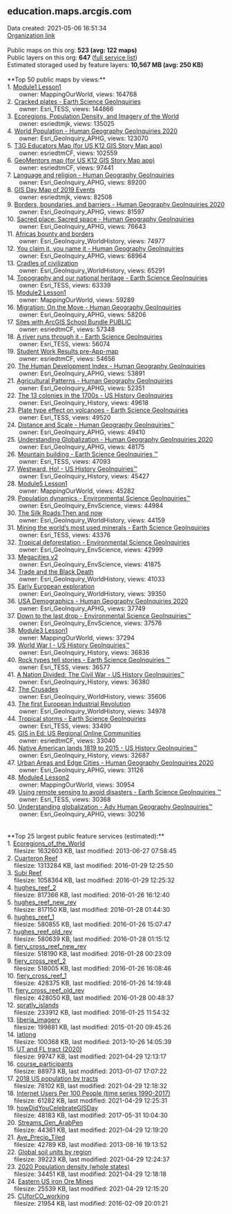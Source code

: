 <h2>education.maps.arcgis.com</h2> Data created: 2021-05-06 16:51:34 <br /><a target='new' href='https://education.maps.arcgis.com'>Organization link</a><br /><br />Public maps on this org: <b>523 (avg: 122 maps)</b><br />Public layers on this org: <b>647 </b>(<a target='new' href='https://services.arcgis.com/BG6nSlhZSAWtExvp/ArcGIS/rest/services'>full service list</a>)<br />Estimated storaged used by feature layers: <b>10,567 MB (avg: 250 KB)</b><br /><br />**Top 50 public maps by views:**<br />  1. <a target='new' href='https://www.arcgis.com/home/item.html?id=8bbb186907f5421682383f0cb90b6e7a'>Module1 Lesson1</a> <br />  &nbsp;&nbsp;&nbsp;&nbsp; &nbsp;&nbsp;owner: MappingOurWorld, views: 164768<br />  2. <a target='new' href='https://www.arcgis.com/home/item.html?id=2d07a4a00e3f49b09c96ac9b73d7e5f4'>Cracked plates - Earth Science GeoInquiries </a> <br />  &nbsp;&nbsp;&nbsp;&nbsp; &nbsp;&nbsp;owner: Esri_TESS, views: 144866<br />  3. <a target='new' href='https://www.arcgis.com/home/item.html?id=07820fa6b81e4b2b996c394bf76d63ea'>Ecoregions, Population Density, and Imagery of the World</a> <br />  &nbsp;&nbsp;&nbsp;&nbsp; &nbsp;&nbsp;owner: esriedtmjk, views: 135025<br />  4. <a target='new' href='https://www.arcgis.com/home/item.html?id=f899e111a098487180db38e180beb39b'>World Population - Human Geography GeoInquiries 2020</a> <br />  &nbsp;&nbsp;&nbsp;&nbsp; &nbsp;&nbsp;owner: Esri_GeoInquiry_APHG, views: 123070<br />  5. <a target='new' href='https://www.arcgis.com/home/item.html?id=c14398c046b54bbeba424ddae84a9a72'>T3G Educators Map (for US K12 GIS Story Map app)</a> <br />  &nbsp;&nbsp;&nbsp;&nbsp; &nbsp;&nbsp;owner: esriedtmCF, views: 102559<br />  6. <a target='new' href='https://www.arcgis.com/home/item.html?id=6f961b2ad7504ab28f33a522d6e92d73'>GeoMentors map (for US K12 GIS Story Map app)</a> <br />  &nbsp;&nbsp;&nbsp;&nbsp; &nbsp;&nbsp;owner: esriedtmCF, views: 97441<br />  7. <a target='new' href='https://www.arcgis.com/home/item.html?id=cbb3f933cf5f4b7f8bdbcea294fcdacc'>Language and religion  - Human Geography GeoInquiries </a> <br />  &nbsp;&nbsp;&nbsp;&nbsp; &nbsp;&nbsp;owner: Esri_GeoInquiry_APHG, views: 89200<br />  8. <a target='new' href='https://www.arcgis.com/home/item.html?id=f119c63ca7c84e9e967c62bf549cbfa7'>GIS Day Map of 2019 Events</a> <br />  &nbsp;&nbsp;&nbsp;&nbsp; &nbsp;&nbsp;owner: esriedtmjk, views: 82508<br />  9. <a target='new' href='https://www.arcgis.com/home/item.html?id=c55876b9a2ca486e88fb795a45a74162'>Borders, boundaries, and barriers  - Human Geography GeoInquiries 2020</a> <br />  &nbsp;&nbsp;&nbsp;&nbsp; &nbsp;&nbsp;owner: Esri_GeoInquiry_APHG, views: 81597<br />  10. <a target='new' href='https://www.arcgis.com/home/item.html?id=5a500f3f709c4ea08fd2e3d4dbdb810a'>Sacred place: Sacred space  - Human Geography GeoInquiries </a> <br />  &nbsp;&nbsp;&nbsp;&nbsp; &nbsp;&nbsp;owner: Esri_GeoInquiry_APHG, views: 76643<br />  11. <a target='new' href='https://www.arcgis.com/home/item.html?id=ddde2a7c3ada4d32808a915500e6694d'>Africas bounty and borders</a> <br />  &nbsp;&nbsp;&nbsp;&nbsp; &nbsp;&nbsp;owner: Esri_GeoInquiry_WorldHistory, views: 74977<br />  12. <a target='new' href='https://www.arcgis.com/home/item.html?id=e10d55e20f4943ae9e0d5c016c493c2b'>You claim it, you name it    - Human Geography GeoInquiries </a> <br />  &nbsp;&nbsp;&nbsp;&nbsp; &nbsp;&nbsp;owner: Esri_GeoInquiry_APHG, views: 68964<br />  13. <a target='new' href='https://www.arcgis.com/home/item.html?id=e326d4e5966f476786c9622995141ae3'>Cradles of civilization</a> <br />  &nbsp;&nbsp;&nbsp;&nbsp; &nbsp;&nbsp;owner: Esri_GeoInquiry_WorldHistory, views: 65291<br />  14. <a target='new' href='https://www.arcgis.com/home/item.html?id=78dfc2b49bfb424d8ed559ddb66211f8'>Topography and our national heritage - Earth Science GeoInquiries </a> <br />  &nbsp;&nbsp;&nbsp;&nbsp; &nbsp;&nbsp;owner: Esri_TESS, views: 63339<br />  15. <a target='new' href='https://www.arcgis.com/home/item.html?id=47bbca89d7b8451ebbcf952bd18172f6'>Module2 Lesson1</a> <br />  &nbsp;&nbsp;&nbsp;&nbsp; &nbsp;&nbsp;owner: MappingOurWorld, views: 59289<br />  16. <a target='new' href='https://www.arcgis.com/home/item.html?id=8ba390afd63a4096804ae1f321103b05'>Migration: On the Move   - Human Geography GeoInquiries </a> <br />  &nbsp;&nbsp;&nbsp;&nbsp; &nbsp;&nbsp;owner: Esri_GeoInquiry_APHG, views: 58206<br />  17. <a target='new' href='https://www.arcgis.com/home/item.html?id=628c4125726f4d9f92f98bb8c18b324b'>Sites with ArcGIS School Bundle PUBLIC</a> <br />  &nbsp;&nbsp;&nbsp;&nbsp; &nbsp;&nbsp;owner: esriedtmCF, views: 57348<br />  18. <a target='new' href='https://www.arcgis.com/home/item.html?id=0b758b822e924506aa1bd4678ac68120'>A river runs through it  - Earth Science GeoInquiries </a> <br />  &nbsp;&nbsp;&nbsp;&nbsp; &nbsp;&nbsp;owner: Esri_TESS, views: 56074<br />  19. <a target='new' href='https://www.arcgis.com/home/item.html?id=e7d3b4b781f240529637cc86075b144f'>Student Work Results pre-App-map</a> <br />  &nbsp;&nbsp;&nbsp;&nbsp; &nbsp;&nbsp;owner: esriedtmCF, views: 54656<br />  20. <a target='new' href='https://www.arcgis.com/home/item.html?id=9e70b7f72c0f415dbf0be6b08c628eb3'>The Human Development Index - Human Geography GeoInquiries</a> <br />  &nbsp;&nbsp;&nbsp;&nbsp; &nbsp;&nbsp;owner: Esri_GeoInquiry_APHG, views: 53891<br />  21. <a target='new' href='https://www.arcgis.com/home/item.html?id=715943d11cf1412696bedc0733d0c8ab'>Agricultural Patterns - Human Geography GeoInquiries</a> <br />  &nbsp;&nbsp;&nbsp;&nbsp; &nbsp;&nbsp;owner: Esri_GeoInquiry_APHG, views: 52351<br />  22. <a target='new' href='https://www.arcgis.com/home/item.html?id=0db427be590f4f0a9307482cb392f44d'>The 13 colonies in the 1700s - US History GeoInquiries</a> <br />  &nbsp;&nbsp;&nbsp;&nbsp; &nbsp;&nbsp;owner: Esri_GeoInquiry_History, views: 49618<br />  23. <a target='new' href='https://www.arcgis.com/home/item.html?id=140510ed00944ad596b8ebfde48c8a56'>Plate type effect on volcanoes  - Earth Science GeoInquiries </a> <br />  &nbsp;&nbsp;&nbsp;&nbsp; &nbsp;&nbsp;owner: Esri_TESS, views: 49520<br />  24. <a target='new' href='https://www.arcgis.com/home/item.html?id=353fb62cfabb4557865e688a4ac69678'>Distance and Scale - Human Geography GeoInquiries™</a> <br />  &nbsp;&nbsp;&nbsp;&nbsp; &nbsp;&nbsp;owner: Esri_GeoInquiry_APHG, views: 49410<br />  25. <a target='new' href='https://www.arcgis.com/home/item.html?id=18d152d2a4e94a0faf4bd19a4bf3ee76'>Understanding Globalization - Human Geography GeoInquiries 2020</a> <br />  &nbsp;&nbsp;&nbsp;&nbsp; &nbsp;&nbsp;owner: Esri_GeoInquiry_APHG, views: 48175<br />  26. <a target='new' href='https://www.arcgis.com/home/item.html?id=6cea0e0c450c4d22860336f8b4c64862'>Mountain building - Earth Science GeoInquiries ™</a> <br />  &nbsp;&nbsp;&nbsp;&nbsp; &nbsp;&nbsp;owner: Esri_TESS, views: 47093<br />  27. <a target='new' href='https://www.arcgis.com/home/item.html?id=4fa46bee2f0b44a8a24521d23aeceb18'>Westward, Ho!  - US History GeoInquiries™</a> <br />  &nbsp;&nbsp;&nbsp;&nbsp; &nbsp;&nbsp;owner: Esri_GeoInquiry_History, views: 45427<br />  28. <a target='new' href='https://www.arcgis.com/home/item.html?id=38bd2ee61fef42e3b22b1aecc33800cc'>Module5 Lesson1</a> <br />  &nbsp;&nbsp;&nbsp;&nbsp; &nbsp;&nbsp;owner: MappingOurWorld, views: 45282<br />  29. <a target='new' href='https://www.arcgis.com/home/item.html?id=c813649a1dae4ecbb7e6a51af015b0c9'>Population dynamics  - Environmental Science GeoInquiries™</a> <br />  &nbsp;&nbsp;&nbsp;&nbsp; &nbsp;&nbsp;owner: Esri_GeoInquiry_EnvScience, views: 44984<br />  30. <a target='new' href='https://www.arcgis.com/home/item.html?id=1628ed8796134bfdbeda184069cbe9ae'>The Silk Roads:Then and now </a> <br />  &nbsp;&nbsp;&nbsp;&nbsp; &nbsp;&nbsp;owner: Esri_GeoInquiry_WorldHistory, views: 44159<br />  31. <a target='new' href='https://www.arcgis.com/home/item.html?id=f728abfbfaff439dbc155a39ac27988e'>Mining the world’s most used minerals - Earth Science GeoInquiries </a> <br />  &nbsp;&nbsp;&nbsp;&nbsp; &nbsp;&nbsp;owner: Esri_TESS, views: 43376<br />  32. <a target='new' href='https://www.arcgis.com/home/item.html?id=da0653f60ebe4ee296ad06937bbabf27'>Tropical deforestation  - Environmental Science GeoInquiries</a> <br />  &nbsp;&nbsp;&nbsp;&nbsp; &nbsp;&nbsp;owner: Esri_GeoInquiry_EnvScience, views: 42999<br />  33. <a target='new' href='https://www.arcgis.com/home/item.html?id=2ebc04bbcdf143efbff126073e35d703'>Megacities v2</a> <br />  &nbsp;&nbsp;&nbsp;&nbsp; &nbsp;&nbsp;owner: Esri_GeoInquiry_EnvScience, views: 41875<br />  34. <a target='new' href='https://www.arcgis.com/home/item.html?id=92f77aee398c40d3b48b932e0f8f0bc9'>Trade and the Black Death</a> <br />  &nbsp;&nbsp;&nbsp;&nbsp; &nbsp;&nbsp;owner: Esri_GeoInquiry_WorldHistory, views: 41033<br />  35. <a target='new' href='https://www.arcgis.com/home/item.html?id=2590b2b6183c4007b163725859d7885e'>Early European exploration</a> <br />  &nbsp;&nbsp;&nbsp;&nbsp; &nbsp;&nbsp;owner: Esri_GeoInquiry_WorldHistory, views: 39350<br />  36. <a target='new' href='https://www.arcgis.com/home/item.html?id=570fdb49796243bd8a05fc6e1df4c417'>USA Demographics  - Human Geography GeoInquiries 2020</a> <br />  &nbsp;&nbsp;&nbsp;&nbsp; &nbsp;&nbsp;owner: Esri_GeoInquiry_APHG, views: 37749<br />  37. <a target='new' href='https://www.arcgis.com/home/item.html?id=d18524c0155b4c75894b54be04d858a1'>Down to the last drop - Environmental Science GeoInquiries™</a> <br />  &nbsp;&nbsp;&nbsp;&nbsp; &nbsp;&nbsp;owner: Esri_GeoInquiry_EnvScience, views: 37576<br />  38. <a target='new' href='https://www.arcgis.com/home/item.html?id=fc815e1d342045aaaf567a5dded9a94e'>Module3 Lesson1</a> <br />  &nbsp;&nbsp;&nbsp;&nbsp; &nbsp;&nbsp;owner: MappingOurWorld, views: 37294<br />  39. <a target='new' href='https://www.arcgis.com/home/item.html?id=69914743d657497990aafd3edaae1097'>World War I - US History GeoInquiries™</a> <br />  &nbsp;&nbsp;&nbsp;&nbsp; &nbsp;&nbsp;owner: Esri_GeoInquiry_History, views: 36836<br />  40. <a target='new' href='https://www.arcgis.com/home/item.html?id=4c349b6d96694c59940f37c99532f023'>Rock types tell stories - Earth Science GeoInquiries ™</a> <br />  &nbsp;&nbsp;&nbsp;&nbsp; &nbsp;&nbsp;owner: Esri_TESS, views: 36577<br />  41. <a target='new' href='https://www.arcgis.com/home/item.html?id=146f4953c81640fa8f6aa326acebd99c'>A Nation Divided: The Civil War  - US History GeoInquiries™</a> <br />  &nbsp;&nbsp;&nbsp;&nbsp; &nbsp;&nbsp;owner: Esri_GeoInquiry_History, views: 36380<br />  42. <a target='new' href='https://www.arcgis.com/home/item.html?id=962cb96725354ce5aade45acd82982f5'>The Crusades</a> <br />  &nbsp;&nbsp;&nbsp;&nbsp; &nbsp;&nbsp;owner: Esri_GeoInquiry_WorldHistory, views: 35606<br />  43. <a target='new' href='https://www.arcgis.com/home/item.html?id=605956032fed453685187df2f8883d6e'>The first European Industrial Revolution</a> <br />  &nbsp;&nbsp;&nbsp;&nbsp; &nbsp;&nbsp;owner: Esri_GeoInquiry_WorldHistory, views: 34978<br />  44. <a target='new' href='https://www.arcgis.com/home/item.html?id=882cadc198954579bc01b1a2baccfebe'>Tropical storms - Earth Science GeoInquiries </a> <br />  &nbsp;&nbsp;&nbsp;&nbsp; &nbsp;&nbsp;owner: Esri_TESS, views: 33490<br />  45. <a target='new' href='https://www.arcgis.com/home/item.html?id=a480275f82864dada82197146af80deb'>GIS in Ed: US Regional Online Communities</a> <br />  &nbsp;&nbsp;&nbsp;&nbsp; &nbsp;&nbsp;owner: esriedtmCF, views: 33040<br />  46. <a target='new' href='https://www.arcgis.com/home/item.html?id=129536bccc584e45bf33b3702f28af7a'>Native American lands 1819 to 2015 - US History GeoInquiries™</a> <br />  &nbsp;&nbsp;&nbsp;&nbsp; &nbsp;&nbsp;owner: Esri_GeoInquiry_History, views: 32687<br />  47. <a target='new' href='https://www.arcgis.com/home/item.html?id=cb54056f1a454cfba20f96d68464a185'>Urban Areas and Edge Cities  - Human Geography GeoInquiries 2020</a> <br />  &nbsp;&nbsp;&nbsp;&nbsp; &nbsp;&nbsp;owner: Esri_GeoInquiry_APHG, views: 31126<br />  48. <a target='new' href='https://www.arcgis.com/home/item.html?id=d7c167a8eba2429bb7fea9ab1699d0ac'>Module4 Lesson2</a> <br />  &nbsp;&nbsp;&nbsp;&nbsp; &nbsp;&nbsp;owner: MappingOurWorld, views: 30954<br />  49. <a target='new' href='https://www.arcgis.com/home/item.html?id=0ee186c87ce34543b656a625bf42f28f'>Using remote sensing to avoid disasters - Earth Science GeoInquiries ™</a> <br />  &nbsp;&nbsp;&nbsp;&nbsp; &nbsp;&nbsp;owner: Esri_TESS, views: 30368<br />  50. <a target='new' href='https://www.arcgis.com/home/item.html?id=e5032cfca7164618af56315910edfbbd'>Understanding globalization - Adv Human Geography GeoInquiries™</a> <br />  &nbsp;&nbsp;&nbsp;&nbsp; &nbsp;&nbsp;owner: Esri_GeoInquiry_APHG, views: 30216<br /><br /><br />**Top 25 largest public feature services (estimated):**<br /> 1. <a target='new' href='https://www.arcgis.com/home/item.html?id=1faad4c36ef943319fd5e949f87e9a67'>Ecoregions_of_the_World</a><br /> &nbsp;&nbsp;&nbsp;&nbsp;filesize: 1632603 KB, last modified: 2013-06-27 07:58:45<br /> 2. <a target='new' href='https://www.arcgis.com/home/item.html?id=1a05922ab19d4efbb4185dda91e3d298'>Cuarteron Reef</a><br /> &nbsp;&nbsp;&nbsp;&nbsp;filesize: 1313284 KB, last modified: 2016-01-29 12:25:50<br /> 3. <a target='new' href='https://www.arcgis.com/home/item.html?id=d2a5d4f701914151a5bda3ae5dd0aa56'>Subi Reef</a><br /> &nbsp;&nbsp;&nbsp;&nbsp;filesize: 1058364 KB, last modified: 2016-01-29 12:25:32<br /> 4. <a target='new' href='https://www.arcgis.com/home/item.html?id=1f27b8425ee8446084ff8222121355a7'>hughes_reef_2</a><br /> &nbsp;&nbsp;&nbsp;&nbsp;filesize: 817366 KB, last modified: 2016-01-26 16:12:40<br /> 5. <a target='new' href='https://www.arcgis.com/home/item.html?id=43754442d7974fc1857acbd3322d8eff'>hughes_reef_new_rev</a><br /> &nbsp;&nbsp;&nbsp;&nbsp;filesize: 817150 KB, last modified: 2016-01-28 01:44:30<br /> 6. <a target='new' href='https://www.arcgis.com/home/item.html?id=f024b0e5e76c40c48d354518b1cb664c'>hughes_reef_1</a><br /> &nbsp;&nbsp;&nbsp;&nbsp;filesize: 580855 KB, last modified: 2016-01-26 15:07:47<br /> 7. <a target='new' href='https://www.arcgis.com/home/item.html?id=0f8e4928799a481f9a594e75498fe45d'>hughes_reef_old_rev</a><br /> &nbsp;&nbsp;&nbsp;&nbsp;filesize: 580639 KB, last modified: 2016-01-28 01:15:12<br /> 8. <a target='new' href='https://www.arcgis.com/home/item.html?id=ce66d1ad31b6422ba6844ba178d64523'>fiery_cross_reef_new_rev</a><br /> &nbsp;&nbsp;&nbsp;&nbsp;filesize: 518190 KB, last modified: 2016-01-28 00:23:09<br /> 9. <a target='new' href='https://www.arcgis.com/home/item.html?id=e27a0d98b93246a18a53ee0e251473d3'>fiery_cross_reef_2</a><br /> &nbsp;&nbsp;&nbsp;&nbsp;filesize: 518005 KB, last modified: 2016-01-26 16:08:46<br /> 10. <a target='new' href='https://www.arcgis.com/home/item.html?id=7b603cc6e6b74386b33f859b51b8c2e8'>fiery_cross_reef_1</a><br /> &nbsp;&nbsp;&nbsp;&nbsp;filesize: 428375 KB, last modified: 2016-01-26 14:19:48<br /> 11. <a target='new' href='https://www.arcgis.com/home/item.html?id=d287c1e3b7a94170b5fc00ff1d7ef439'>fiery_cross_reef_old_rev</a><br /> &nbsp;&nbsp;&nbsp;&nbsp;filesize: 428050 KB, last modified: 2016-01-28 00:48:37<br /> 12. <a target='new' href='https://www.arcgis.com/home/item.html?id=50de6b88dd8045c5b1dc4b21c00989d1'>spratly_islands</a><br /> &nbsp;&nbsp;&nbsp;&nbsp;filesize: 233912 KB, last modified: 2016-01-25 11:54:32<br /> 13. <a target='new' href='https://www.arcgis.com/home/item.html?id=3ecad1fbfb654a2da40c3e378141c9a3'>liberia_imagery</a><br /> &nbsp;&nbsp;&nbsp;&nbsp;filesize: 199881 KB, last modified: 2015-01-20 09:45:26<br /> 14. <a target='new' href='https://www.arcgis.com/home/item.html?id=35d17d757cc4474d97a40c69673f500f'>latlong</a><br /> &nbsp;&nbsp;&nbsp;&nbsp;filesize: 100368 KB, last modified: 2013-10-26 14:05:39<br /> 15. <a target='new' href='https://www.arcgis.com/home/item.html?id=b44fc660964e44d3871e1f03469bda2a'>UT and FL tract (2020)</a><br /> &nbsp;&nbsp;&nbsp;&nbsp;filesize: 99747 KB, last modified: 2021-04-29 12:13:17<br /> 16. <a target='new' href='https://www.arcgis.com/home/item.html?id=f2e18bb23c174be087338e622e357384'>course_participants</a><br /> &nbsp;&nbsp;&nbsp;&nbsp;filesize: 88973 KB, last modified: 2013-01-07 17:07:22<br /> 17. <a target='new' href='https://www.arcgis.com/home/item.html?id=294f98df9e1a402fba4f227f85d944e1'>2018 US population by tracts</a><br /> &nbsp;&nbsp;&nbsp;&nbsp;filesize: 78102 KB, last modified: 2021-04-29 12:18:32<br /> 18. <a target='new' href='https://www.arcgis.com/home/item.html?id=b9a3248a0673481a96ac6d93506d29e0'>Internet Users Per 100 People (time series 1990-2017)</a><br /> &nbsp;&nbsp;&nbsp;&nbsp;filesize: 61282 KB, last modified: 2021-04-29 12:25:31<br /> 19. <a target='new' href='https://www.arcgis.com/home/item.html?id=6e8161f8ec4e4a398df556058ad7c8ab'>howDidYouCelebrateGISDay</a><br /> &nbsp;&nbsp;&nbsp;&nbsp;filesize: 48183 KB, last modified: 2017-05-31 10:04:30<br /> 20. <a target='new' href='https://www.arcgis.com/home/item.html?id=8eeeae9e19ba49dc83cf7bf9361e8a14'>Streams_Gen_ArabPen</a><br /> &nbsp;&nbsp;&nbsp;&nbsp;filesize: 44361 KB, last modified: 2021-04-29 12:19:20<br /> 21. <a target='new' href='https://www.arcgis.com/home/item.html?id=430f8ec75f6a4b5fb402e06da001d560'>Ave_Precip_Tiled</a><br /> &nbsp;&nbsp;&nbsp;&nbsp;filesize: 42789 KB, last modified: 2013-08-16 19:13:52<br /> 22. <a target='new' href='https://www.arcgis.com/home/item.html?id=71f330072c1c4454800915fe93b7962f'>Global soil units by region</a><br /> &nbsp;&nbsp;&nbsp;&nbsp;filesize: 39223 KB, last modified: 2021-04-29 12:24:37<br /> 23. <a target='new' href='https://www.arcgis.com/home/item.html?id=b109c0ad625242c3900baca8601b1e08'>2020 Population density (whole states)</a><br /> &nbsp;&nbsp;&nbsp;&nbsp;filesize: 34451 KB, last modified: 2021-04-29 12:18:18<br /> 24. <a target='new' href='https://www.arcgis.com/home/item.html?id=ea0ccb7e860e4ccbb7ccd0bf7c875565'>Eastern US iron Ore Mines</a><br /> &nbsp;&nbsp;&nbsp;&nbsp;filesize: 25539 KB, last modified: 2021-04-29 12:15:20<br /> 25. <a target='new' href='https://www.arcgis.com/home/item.html?id=74cc496bccb0487db149f5ad0d434f7d'>CUforCO_working</a><br /> &nbsp;&nbsp;&nbsp;&nbsp;filesize: 21954 KB, last modified: 2016-02-09 20:01:21<br />